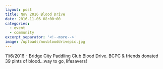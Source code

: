 ```yaml
---
layout: post
title: Nov 2016 Blood Drive
date: 2016-11-06 08:00:00
categories:
  - event
  - community
excerpt_separator: '<!--more-->'
image: /uploads/novblooddrivepic.jpg
---
```



11/6/2016 - Bridge City Paddling Club Blood Drive. BCPC & friends donated 39 pints of blood…way to go, lifesavers!